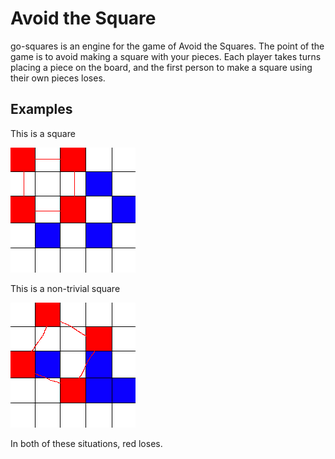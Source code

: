 # Avoid the Square

go-squares is an engine for the game of Avoid the Squares. The point of the game is to avoid making a square with your pieces. Each player takes turns placing a piece on the board, and the first person to make a square using their own pieces loses.

## Examples

This is a square

![Image of Trivial Square](pics/trivial-square.png)

This is a non-trivial square

![Image of Non-Trivial Square](pics/non-trivial-square.png)

In both of these situations, red loses.